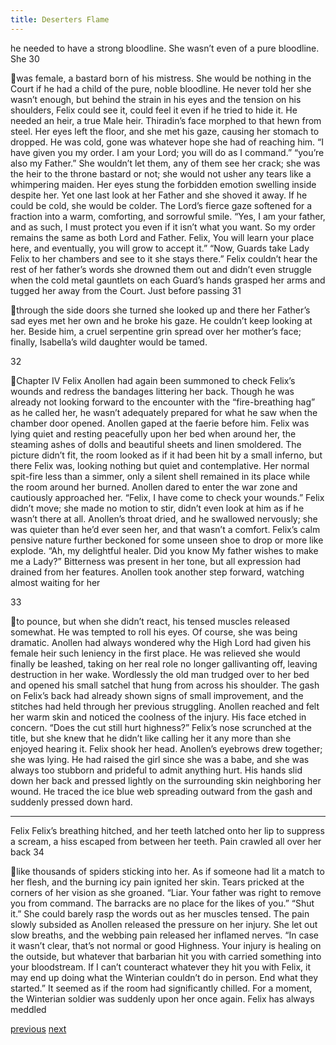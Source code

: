 ```yaml
---
title: Deserters Flame
---
```

he needed to have a strong bloodline. She wasn’t even of a pure bloodline. She
30

was female, a bastard born of his mistress. She would be nothing in the Court if
he had a child of the pure, noble bloodline. He never told her she wasn’t enough,
but behind the strain in his eyes and the tension on his shoulders, Felix could see
it, could feel it even if he tried to hide it. He needed an heir, a true Male heir.
Thiradin’s face morphed to that hewn from steel. Her eyes left the floor,
and she met his gaze, causing her stomach to dropped. He was cold, gone was
whatever hope she had of reaching him.
“I have given you my order. I am your Lord; you will do as I command.”
“you’re also my Father.”
She wouldn’t let them, any of them see her crack; she was the heir to the
throne bastard or not; she would not usher any tears like a whimpering maiden.
Her eyes stung the forbidden emotion swelling inside despite her. Yet one last
look at her Father and she shoved it away. If he could be cold, she would be
colder. The Lord’s fierce gaze softened for a fraction into a warm, comforting,
and sorrowful smile.
“Yes, I am your father, and as such, I must protect you even if it isn’t
what you want. So my order remains the same as both Lord and Father. Felix,
You will learn your place here, and eventually, you will grow to accept it.”
“Now, Guards take Lady Felix to her chambers and see to it she stays
there.”
Felix couldn’t hear the rest of her father’s words she drowned them out
and didn’t even struggle when the cold metal gauntlets on each Guard’s hands
grasped her arms and tugged her away from the Court. Just before passing
31

through the side doors she turned she looked up and there her Father’s sad eyes
met her own and he broke his gaze. He couldn’t keep looking at her. Beside him,
a cruel serpentine grin spread over her mother’s face; finally, Isabella’s wild
daughter would be tamed.

32

Chapter IV
Felix
Anollen had again been summoned to check Felix’s wounds and redress
the bandages littering her back. Though he was already not looking forward to
the encounter with the “fire-breathing hag” as he called her, he wasn’t adequately
prepared for what he saw when the chamber door opened. Anollen gaped at the
faerie before him. Felix was lying quiet and resting peacefully upon her bed
when around her, the steaming ashes of dolls and beautiful sheets and linen
smoldered. The picture didn’t fit, the room looked as if it had been hit by a small
inferno, but there Felix was, looking nothing but quiet and contemplative. Her
normal spit-fire less than a simmer, only a silent shell remained in its place while
the room around her burned.
Anollen dared to enter the war zone and cautiously approached her.
“Felix, I have come to check your wounds.” Felix didn’t move; she made no
motion to stir, didn’t even look at him as if he wasn’t there at all.
Anollen’s throat dried, and he swallowed nervously; she was quieter than
he’d ever seen her, and that wasn’t a comfort. Felix’s calm pensive nature further
beckoned for some unseen shoe to drop or more like explode.
“Ah, my delightful healer. Did you know My father wishes to make me a
Lady?”
Bitterness was present in her tone, but all expression had drained from
her features. Anollen took another step forward, watching almost waiting for her

33

to pounce, but when she didn’t react, his tensed muscles released somewhat. He
was tempted to roll his eyes. Of course, she was being dramatic. Anollen had
always wondered why the High Lord had given his female heir such leniency in
the first place. He was relieved she would finally be leashed, taking on her real
role no longer gallivanting off, leaving destruction in her wake. Wordlessly the
old man trudged over to her bed and opened his small satchel that hung from
across his shoulder.
The gash on Felix’s back had already shown signs of small improvement,
and the stitches had held through her previous struggling. Anollen reached and
felt her warm skin and noticed the coolness of the injury. His face etched in
concern.
“Does the cut still hurt highness?”
Felix’s nose scrunched at the title, but she knew that he didn’t like calling
her it any more than she enjoyed hearing it. Felix shook her head. Anollen’s
eyebrows drew together; she was lying.
He had raised the girl since she was a babe, and she was always too
stubborn and prideful to admit anything hurt. His hands slid down her back and
pressed lightly on the surrounding skin neighboring her wound. He traced the ice
blue web spreading outward from the gash and suddenly pressed down hard.
***
Felix
Felix’s breathing hitched, and her teeth latched onto her lip to suppress a
scream, a hiss escaped from between her teeth. Pain crawled all over her back
34

like thousands of spiders sticking into her. As if someone had lit a match to her
flesh, and the burning icy pain ignited her skin. Tears pricked at the corners of
her vision as she groaned.
“Liar. Your father was right to remove you from command. The barracks
are no place for the likes of you.”
“Shut it.”
She could barely rasp the words out as her muscles tensed. The pain
slowly subsided as Anollen released the pressure on her injury. She let out slow
breaths, and the webbing pain released her inflamed nerves. “In case it wasn’t
clear, that’s not normal or good Highness. Your injury is healing on the outside,
but whatever that barbarian hit you with carried something into your
bloodstream. If I can’t counteract whatever they hit you with Felix, it may end up
doing what the Winterian couldn’t do in person. End what they started.”
It seemed as if the room had significantly chilled. For a moment, the
Winterian soldier was suddenly upon her once again. Felix has always meddled

[previous](desertflame-06.html)
[next](desertflame-08.html)
